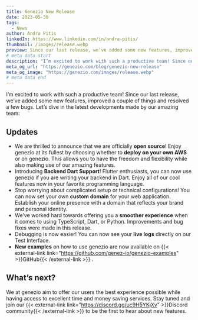```yaml
---
title: Genezio New Release
date: 2023-05-30
tags:
  - News
author: Andra Pitis
linkedIn: https://www.linkedin.com/in/andra-pitis/
thumbnail: /images/release.webp
preview: Since our last release, we’ve added some new features, improved a couple of things and resolved a few bugs
# meta data start
description: "I’m excited to work with such a productive team! Since our last release, we’ve added some new features, improved a couple of things and resolved a few bugs. Let’s dive in the latest developments made by our amazing team"
meta_og_url: "https://genezio.com/blog/genezio-new-release"
meta_og_image: "https://genezio.com/images/release.webp"
# meta data end
---
```


<!-----

Yay, no errors, warnings, or alerts!

Conversion time: 0.338 seconds.


Using this Markdown file:

1. Paste this output into your source file.
2. See the notes and action items below regarding this conversion run.
3. Check the rendered output (headings, lists, code blocks, tables) for proper
   formatting and use a linkchecker before you publish this page.

Conversion notes:

* Docs to Markdown version 1.0β34
* Tue May 30 2023 03:48:08 GMT-0700 (PDT)
* Source doc: genezio New Release
----->


I’m excited to work with such a productive team! Since our last release, we’ve added some new features, improved a couple of things and resolved a few bugs. Let’s dive in the latest developments made by our amazing team:


## Updates



* We are thrilled to announce that we are officially **open source**! Enjoy genezio at its fullest by choosing whether to **deploy on your own AWS** or on genezio. This allows you to have the freedom and flexibility while also making use of our amazing features.
* Introducing **Backend Dart Support**! Flutter enthusiasts, you can now use genezio if you are writing your backend in Dart. Enjoy all of our cool features now in your favorite programming language.
* Stop worrying about complicated setup or technical configurations! You can now set your own **custom domain** for your web application. Establish your online presence with a domain that reflects your brand and personal identity.
* We’ve worked hard towards offering you a **smoother experience** when it comes to using TypeScript, Dart, or Python. Improvements and bug fixes were made in this release.
* Debugging is now easier! You can now see your **live logs** directly on our Test Interface.
* **New examples** on how to use genezio are now available on {{< external-link link="https://github.com/genez-io/genezio-examples" >}}GitHub{{< /external-link >}}
.  


## What’s next?

We at genezio aim to offer our users the best experience possible while having access to excellent time and money saving services. Stay tuned and join our {{< external-link link="https://discord.gg/uc9H5YKjXv" >}}Discord community{{< /external-link >}}
 to be the first to hear about new features.
